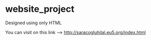# website_project
 Designed using only HTML
 
 You can visit on this link --> http://saracogluhilal.eu5.org/index.html  
